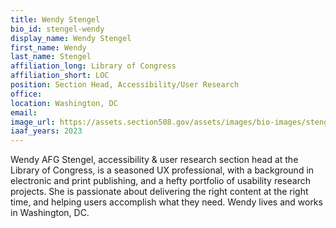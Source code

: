 ```yaml
---
title: Wendy Stengel
bio_id: stengel-wendy
display_name: Wendy Stengel
first_name: Wendy
last_name: Stengel
affiliation_long: Library of Congress
affiliation_short: LOC
position: Section Head, Accessibility/User Research
office: 
location: Washington, DC
email: 
image_url: https://assets.section508.gov/assets/images/bio-images/stengel-wendy.jpg
iaaf_years: 2023
---
```

Wendy AFG Stengel, accessibility & user research section head at the Library of Congress, is a seasoned UX professional, with a background in electronic and print publishing, and a hefty portfolio of usability research projects. She is passionate about delivering the right content at the right time, and helping users accomplish what they need. Wendy lives and works in Washington, DC.